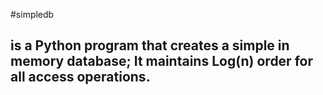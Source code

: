 #simpledb 
## is a Python program that creates a simple in memory database; It maintains Log(n) order for all access operations.



